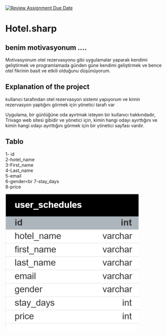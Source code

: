 [![Review Assignment Due Date](https://classroom.github.com/assets/deadline-readme-button-24ddc0f5d75046c5622901739e7c5dd533143b0c8e959d652212380cedb1ea36.svg)](https://classroom.github.com/a/uelKf0-p)


# Hotel.sharp

## benim motivasyonum ....
Motivasyonum otel rezervasyonu gibi uygulamalar yaparak kendimi geliştirmek ve programlamada günden güne kendimi geliştirmek ve bence otel fikrinin basit ve etkili olduğunu düşünüyorum.


## Explanation of the project 
kullanıcı tarafından otel rezervasyon sistemi yapıyorum ve kimin rezervasyon yaptığını görmek için yönetici tarafı var

Uygulama, bir günlüğüne oda ayırtmak isteyen bir kullanıcı hakkındadır, Trivago web sitesi gibidir ve yönetici için, kimin hangi odayı ayırttığını ve kimin hangi odayı ayırttığını görmek için bir yönetici sayfası vardır.

## Tablo 
1- id<br>
2-hotel_name<br>
3-First_name<br>
4-Last_name <br>
5-email<br>
6-gender<br
7-stay_days<br>
8-price<br>

![My Image](database-diyagram.png)


